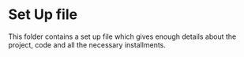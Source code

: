 # Set Up file

This folder contains a set up file which gives enough details about the project, code and all the necessary installments.
